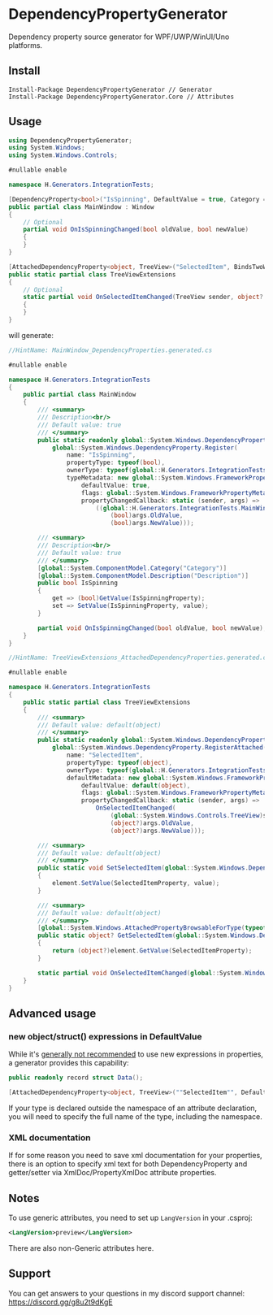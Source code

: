 # DependencyPropertyGenerator
Dependency property source generator for WPF/UWP/WinUI/Uno platforms.

## Install
```
Install-Package DependencyPropertyGenerator // Generator
Install-Package DependencyPropertyGenerator.Core // Attributes
```

## Usage
```cs
using DependencyPropertyGenerator;
using System.Windows;
using System.Windows.Controls;

#nullable enable

namespace H.Generators.IntegrationTests;

[DependencyProperty<bool>("IsSpinning", DefaultValue = true, Category = "Category", Description = "Description")]
public partial class MainWindow : Window
{
    // Optional
    partial void OnIsSpinningChanged(bool oldValue, bool newValue)
    {
    }
}

[AttachedDependencyProperty<object, TreeView>("SelectedItem", BindsTwoWayByDefault = true)]
public static partial class TreeViewExtensions
{
    // Optional
    static partial void OnSelectedItemChanged(TreeView sender, object? oldValue, object? newValue)
    {
    }
}
```
will generate:
```cs
//HintName: MainWindow_DependencyProperties.generated.cs

#nullable enable

namespace H.Generators.IntegrationTests
{
    public partial class MainWindow
    {
        /// <summary>
        /// Description<br/>
        /// Default value: true
        /// </summary>
        public static readonly global::System.Windows.DependencyProperty IsSpinningProperty =
            global::System.Windows.DependencyProperty.Register(
                name: "IsSpinning",
                propertyType: typeof(bool),
                ownerType: typeof(global::H.Generators.IntegrationTests.MainWindow),
                typeMetadata: new global::System.Windows.FrameworkPropertyMetadata(
                    defaultValue: true,
                    flags: global::System.Windows.FrameworkPropertyMetadataOptions.None,
                    propertyChangedCallback: static (sender, args) =>
                        ((global::H.Generators.IntegrationTests.MainWindow)sender).OnIsSpinningChanged(
                            (bool)args.OldValue,
                            (bool)args.NewValue)));

        /// <summary>
        /// Description<br/>
        /// Default value: true
        /// </summary>
        [global::System.ComponentModel.Category("Category")]
        [global::System.ComponentModel.Description("Description")]
        public bool IsSpinning
        {
            get => (bool)GetValue(IsSpinningProperty);
            set => SetValue(IsSpinningProperty, value);
        }

        partial void OnIsSpinningChanged(bool oldValue, bool newValue);
    }
}
```
```cs
//HintName: TreeViewExtensions_AttachedDependencyProperties.generated.cs

#nullable enable

namespace H.Generators.IntegrationTests
{
    public static partial class TreeViewExtensions
    {
        /// <summary>
        /// Default value: default(object)
        /// </summary>
        public static readonly global::System.Windows.DependencyProperty SelectedItemProperty =
            global::System.Windows.DependencyProperty.RegisterAttached(
                name: "SelectedItem",
                propertyType: typeof(object),
                ownerType: typeof(global::H.Generators.IntegrationTests.TreeViewExtensions),
                defaultMetadata: new global::System.Windows.FrameworkPropertyMetadata(
                    defaultValue: default(object),
                    flags: global::System.Windows.FrameworkPropertyMetadataOptions.BindsTwoWayByDefault,
                    propertyChangedCallback: static (sender, args) =>
                        OnSelectedItemChanged(
                            (global::System.Windows.Controls.TreeView)sender,
                            (object?)args.OldValue,
                            (object?)args.NewValue)));

        /// <summary>
        /// Default value: default(object)
        /// </summary>
        public static void SetSelectedItem(global::System.Windows.DependencyObject element, object? value)
        {
            element.SetValue(SelectedItemProperty, value);
        }

        /// <summary>
        /// Default value: default(object)
        /// </summary>
        [global::System.Windows.AttachedPropertyBrowsableForType(typeof(global::System.Windows.Controls.TreeView))]
        public static object? GetSelectedItem(global::System.Windows.DependencyObject element)
        {
            return (object?)element.GetValue(SelectedItemProperty);
        }

        static partial void OnSelectedItemChanged(global::System.Windows.Controls.TreeView sender, object? oldValue, object? newValue);
    }
}
```

## Advanced usage
### new object/struct() expressions in DefaultValue
While it's [generally not recommended](https://discord.com/channels/372137812037730304/669640275500466197/988522411274158131) 
to use new expressions in properties, a generator provides this capability:
```cs
public readonly record struct Data();

[AttachedDependencyProperty<object, TreeView>(""SelectedItem"", DefaultValueExpression = ""new Data()"")]
```
If your type is declared outside the namespace of an attribute declaration, you will need to specify the full name of the type, including the namespace.

### XML documentation
If for some reason you need to save xml documentation for your properties, 
there is an option to specify xml text for both DependencyProperty and getter/setter 
via XmlDoc/PropertyXmlDoc attribute properties.

## Notes
To use generic attributes, you need to set up `LangVersion` in your .csproj:
```xml
<LangVersion>preview</LangVersion>
```
There are also non-Generic attributes here.

## Support
You can get answers to your questions in my discord support channel:  
https://discord.gg/g8u2t9dKgE